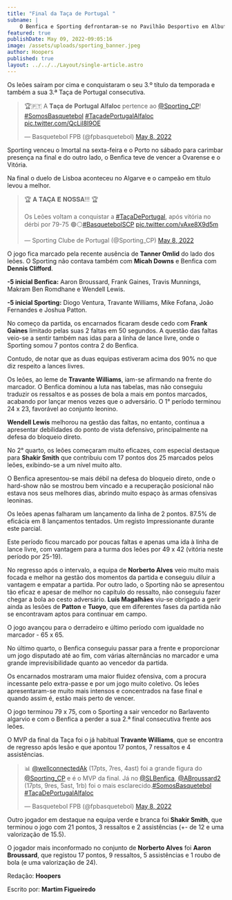 ```yaml
---
title: "Final da Taça de Portugal "
subname: |
    O Benfica e Sporting defrontaram-se no Pavilhão Desportivo em Albufeira.
featured: true
publishDate: May 09, 2022-09:05:16
image: /assets/uploads/sporting_banner.jpeg
author: Hoopers
published: true
layout: ../../../Layout/single-article.astro
---
```


Os leões saíram por cima e conquistaram o seu 3.º título da temporada e também a sua 3.ª Taça de Portugal consecutiva.

<blockquote class="twitter-tweet"><p lang="pt" dir="ltr">🏆🇵🇹 A 𝐓𝐚𝐜̧𝐚 𝐝𝐞 𝐏𝐨𝐫𝐭𝐮𝐠𝐚𝐥 𝐀𝐥𝐟𝐚𝐥𝐨𝐜 pertence ao <a href="https://twitter.com/Sporting_CP?ref_src=twsrc%5Etfw">@Sporting_CP</a>! <a href="https://twitter.com/hashtag/SomosBasquetebol?src=hash&amp;ref_src=twsrc%5Etfw">#SomosBasquetebol</a> <a href="https://twitter.com/hashtag/Ta%C3%A7adePortugalAlfaloc?src=hash&amp;ref_src=twsrc%5Etfw">#TaçadePortugalAlfaloc</a> <a href="https://t.co/QcLil8I9OE">pic.twitter.com/QcLil8I9OE</a></p>&mdash; Basquetebol FPB (@fpbasquetebol) <a href="https://twitter.com/fpbasquetebol/status/1523385549436125185?ref_src=twsrc%5Etfw">May 8, 2022</a></blockquote>

Sporting venceu o Imortal na sexta-feira e o Porto no sábado para carimbar presença na final e do outro lado, o Benfica teve de vencer a Ovarense e o Vitória.

Na final o duelo de Lisboa aconteceu no Algarve e o campeão em título levou a melhor.

<blockquote class="twitter-tweet"><p lang="pt" dir="ltr">🏆 𝐀 𝐓𝐀𝐂̧𝐀 𝐄́ 𝐍𝐎𝐒𝐒𝐀!!! 🏆<br><br>Os Leões voltam a conquistar a <a href="https://twitter.com/hashtag/Ta%C3%A7aDePortugal?src=hash&amp;ref_src=twsrc%5Etfw">#TaçaDePortugal</a>, após vitória no dérbi por 79-75 🟢⚪<a href="https://twitter.com/hashtag/BasquetebolSCP?src=hash&amp;ref_src=twsrc%5Etfw">#BasquetebolSCP</a> <a href="https://t.co/vAxe8X9d5m">pic.twitter.com/vAxe8X9d5m</a></p>&mdash; Sporting Clube de Portugal (@Sporting_CP) <a href="https://twitter.com/Sporting_CP/status/1523379183162109952?ref_src=twsrc%5Etfw">May 8, 2022</a></blockquote>

O jogo fica marcado pela recente ausência de **Tanner Omlid** do lado dos leões. O Sporting não contava também com **Micah Downs** e Benfica com **Dennis Clifford**.

**\-5 inicial Benfica:** Aaron Broussard, Frank Gaines, Travis Munnings, Makram Ben Romdhane e Wendell Lewis.

**\-5 inicial Sporting:** Diogo Ventura, Travante Williams, Mike Fofana, João Fernandes e Joshua Patton.

No começo da partida, os encarnados ficaram desde cedo com **Frank Gaines** limitado pelas suas 2 faltas em 50 segundos. A questão das faltas veio-se a sentir também nas idas para a linha de lance livre, onde o Sporting somou 7 pontos contra 2 do Benfica.

Contudo, de notar que as duas equipas estiveram acima dos 90% no que diz respeito a lances livres.

Os leões, ao leme de **Travante Williams**, iam-se afirmando na frente do marcador. O Benfica dominou a luta nas tabelas, mas não conseguiu traduzir os ressaltos e as posses de bola a mais em pontos marcados, acabando por lançar menos vezes que o adversário. O 1° período terminou 24 x 23, favorável ao conjunto leonino.

**Wendell Lewis** melhorou na gestão das faltas, no entanto, continua a apresentar debilidades do ponto de vista defensivo, principalmente na defesa do bloqueio direto.

No 2° quarto, os leões começaram muito eficazes, com especial destaque para **Shakir Smith** que contribuiu com 17 pontos dos 25 marcados pelos leões, exibindo-se a um nível muito alto.

O Benfica apresentou-se mais débil na defesa do bloqueio direto, onde o hard-show não se mostrou bem vincado e a recuperação posicional não estava nos seus melhores dias, abrindo muito espaço às armas ofensivas leoninas.

Os leões apenas falharam um lançamento da linha de 2 pontos. 87.5% de eficácia em 8 lançamentos tentados. Um registo Impressionante durante este parcial.

Este período ficou marcado por poucas faltas e apenas uma ida à linha de lance livre, com vantagem para a turma dos leões por 49 x 42 (vitória neste período por 25-19).

No regresso após o intervalo, a equipa de **Norberto Alves** veio muito mais focada e melhor na gestão dos momentos da partida e conseguiu diluir a vantagem e empatar a partida. Por outro lado, o Sporting não se apresentou tão eficaz e apesar de melhor no capítulo do ressalto, não conseguiu fazer chegar a bola ao cesto adversário. **Luís Magalhães** viu-se obrigado a gerir ainda as lesões de **Patton** e **Tuoyo**, que em diferentes fases da partida não se encontravam aptos para continuar em campo.

O jogo avançou para o derradeiro e último período com igualdade no marcador - 65 x 65.

No último quarto, o Benfica conseguiu passar para a frente e proporcionar um jogo disputado até ao fim, com várias alternâncias no marcador e uma grande imprevisibilidade quanto ao vencedor da partida.

Os encarnados mostraram uma maior fluidez ofensiva, com a procura incessante pelo extra-passe e por um jogo muito coletivo. Os leões apresentaram-se muito mais intensos e concentrados na fase final e quando assim é, estão mais perto de vencer.

O jogo terminou 79 x 75, com o Sporting a sair vencedor no Barlavento algarvio e com o Benfica a perder a sua 2.ª final consecutiva frente aos leões.

O MVP da final da Taça foi o já habitual **Travante Williams**, que se encontra de regresso após lesão e que apontou 17 pontos, 7 ressaltos e 4 assistências.

<blockquote class="twitter-tweet"><p lang="pt" dir="ltr">📊 <a href="https://twitter.com/wellconnectedAk?ref_src=twsrc%5Etfw">@wellconnectedAk</a> (17pts, 7res, 4ast) foi a grande figura do <a href="https://twitter.com/Sporting_CP?ref_src=twsrc%5Etfw">@Sporting_CP</a> e é o MVP da final. Já no <a href="https://twitter.com/SLBenfica?ref_src=twsrc%5Etfw">@SLBenfica</a>, <a href="https://twitter.com/ABroussard2?ref_src=twsrc%5Etfw">@ABroussard2</a> (17pts, 9res, 5ast, 1rb) foi o mais esclarecido.<a href="https://twitter.com/hashtag/SomosBasquetebol?src=hash&amp;ref_src=twsrc%5Etfw">#SomosBasquetebol</a> <a href="https://twitter.com/hashtag/Ta%C3%A7aDePortugalAlfaloc?src=hash&amp;ref_src=twsrc%5Etfw">#TaçaDePortugalAlfaloc</a></p>&mdash; Basquetebol FPB (@fpbasquetebol) <a href="https://twitter.com/fpbasquetebol/status/1523378148355702785?ref_src=twsrc%5Etfw">May 8, 2022</a></blockquote>

Outro jogador em destaque na equipa verde e branca foi **Shakir Smith**, que terminou o jogo com 21 pontos, 3 ressaltos e 2 assistências (+- de 12 e uma valorização de 15.5).

O jogador mais inconformado no conjunto de **Norberto Alves** foi **Aaron Broussard**, que registou 17 pontos, 9 ressaltos, 5 assistências e 1 roubo de bola (e uma valorização de 24).

Redação: **Hoopers**

Escrito por: **Martim Figueiredo**

<script async src="https://platform.twitter.com/widgets.js" charset="utf-8"></script>
